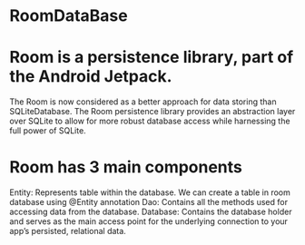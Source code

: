 # RoomDataBase

# Room is a persistence library, part of the Android Jetpack.
The Room is now considered as a better approach for data storing than SQLiteDatabase.
The Room persistence library provides an abstraction layer over SQLite to allow for more robust database access while harnessing the full power of SQLite.



# Room has 3 main components

Entity: Represents table within the database. We can create a table in room database using @Entity annotation
Dao: Contains all the methods used for accessing data from the database.
Database: Contains the database holder and serves as the main access point for the underlying connection to your app’s persisted, relational data.
